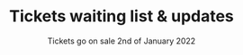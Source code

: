 ---
#######################
## To keep any param unused, just leave its value as empty. Nothing after the : for the param
#######################
########################
# Required params for each section
id: 2 # id of the section used for id'ing the section in classes
title: "Tickets waiting list & updates"
subtitle: "Tickets go on sale 2nd of January 2022"
text: ""
bg_color: # please use hex values
bg_image: "/assets/images/back_sec_two.png" # please save images in assets folder. Prepend with a / eg. /assets/images..
grid_columns: "1" # grid columns to align content in larger screens
###########################
# Optional params
button_text: "Get in touch" # Call-to-action button
has_mailchimp_form: "yes"
#################################
# Container class
css_class_container: "container pt-5 pb-5 text-center"
#################################
# CSS classes for the params above
css_classes_title: "fw-bolder text-secondary mt-5 fs-1"
css_classes_subtitle: "mt-2 fw-bold text-secondary mt-3 fs-5"
css_classes_text: ""
css_classes_button: "btn btn-lg btn-success"
css_classes_grid_row: ""
css_classes_grid_columns: ""
#################################
# Inline CSS classes for params above
css_inline_title: 
css_inline_subtitle:
css_inline_text:
css_inline_button: "color: #ffffff;"
---